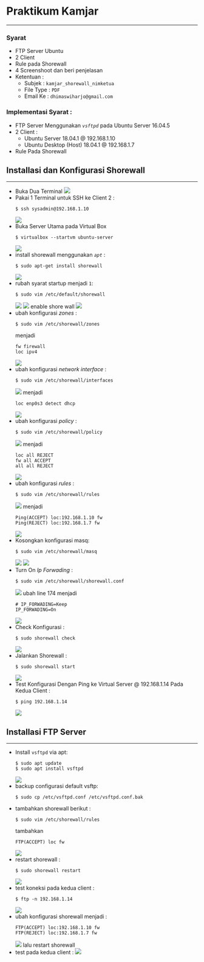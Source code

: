 # Praktikum Kamjar
---
### Syarat

- FTP Server Ubuntu
- 2 Client
- Rule pada Shorewall
- 4 Screenshoot dan beri penjelasan
- Ketentuan :
    - Subjek :
    	`kamjar_shorewall_nimketua`
    - File Type :
    	`PDF`
    - Email Ke :
    	`dhimaswiharjo@gmail.com`

### Implementasi Syarat :
- FTP Server Menggunakan _`vsftpd`_ pada Ubuntu Server 16.04.5
- 2 Client :
	- Ubuntu Server 18.04.1 @ 192.168.1.10
	- Ubuntu Desktop (Host) 18.04.1 @ 192.168.1.7
- Rule Pada Shorewall

## Installasi dan Konfigurasi Shorewall
---
- Buka Dua Terminal
  ![](https://raw.githubusercontent.com/wowotek/Kuliah/master/Semester%204/Kamjar/Tugas%20Praktikum%201/Installasi/1.png)
- Pakai 1 Terminal untuk SSH ke Client 2 :
  ```
  $ ssh sysadmin@192.168.1.10
  ```
  ![](https://raw.githubusercontent.com/wowotek/Kuliah/master/Semester%204/Kamjar/Tugas%20Praktikum%201/Installasi/2.png)
- Buka Server Utama pada Virtual Box
  ```
  $ virtualbox --startvm ubuntu-server
  ```
  ![](https://raw.githubusercontent.com/wowotek/Kuliah/master/Semester%204/Kamjar/Tugas%20Praktikum%201/Installasi/3.png)
- install shorewall menggunakan _`apt`_ :
  ```
  $ sudo apt-get install shorewall
  ```
  ![](https://raw.githubusercontent.com/wowotek/Kuliah/master/Semester%204/Kamjar/Tugas%20Praktikum%201/Installasi/4.png)
- rubah syarat startup menjadi `1`:
  ```
  $ sudo vim /etc/default/shorewall
  ```
  ![](https://raw.githubusercontent.com/wowotek/Kuliah/master/Semester%204/Kamjar/Tugas%20Praktikum%201/Installasi/5.png)
  ![](https://raw.githubusercontent.com/wowotek/Kuliah/master/Semester%204/Kamjar/Tugas%20Praktikum%201/Installasi/6.png)
  enable shore wall
  ![](https://raw.githubusercontent.com/wowotek/Kuliah/master/Semester%204/Kamjar/Tugas%20Praktikum%201/Installasi/7.png)
- ubah konfigurasi _zones_ :
  ```
  $ sudo vim /etc/shorewall/zones
  ```
  menjadi
  ```
  fw firewall
  loc ipv4
  ```
  ![](https://raw.githubusercontent.com/wowotek/Kuliah/master/Semester%204/Kamjar/Tugas%20Praktikum%201/Installasi/8.png)
- ubah konfigurasi _network interface_ :
  ```
  $ sudo vim /etc/shorewall/interfaces
  ```
  ![](https://raw.githubusercontent.com/wowotek/Kuliah/master/Semester%204/Kamjar/Tugas%20Praktikum%201/Installasi/9.png)
  menjadi
  ```
  loc enp0s3 detect dhcp
  ```
  ![](https://raw.githubusercontent.com/wowotek/Kuliah/master/Semester%204/Kamjar/Tugas%20Praktikum%201/Installasi/10.png)
- ubah konfigurasi _policy_ :
  ```
  $ sudo vim /etc/shorewall/policy
  ```
  ![](https://raw.githubusercontent.com/wowotek/Kuliah/master/Semester%204/Kamjar/Tugas%20Praktikum%201/Installasi/11.png)
  menjadi
  ```
  loc all REJECT
  fw all ACCEPT
  all all REJECT
  ```
  ![](https://raw.githubusercontent.com/wowotek/Kuliah/master/Semester%204/Kamjar/Tugas%20Praktikum%201/Installasi/12.png)
- ubah konfigurasi _rules_ :
  ```
  $ sudo vim /etc/shorewall/rules
  ```
  ![](https://raw.githubusercontent.com/wowotek/Kuliah/master/Semester%204/Kamjar/Tugas%20Praktikum%201/Installasi/13.png)
  menjadi
  ```
  Ping(ACCEPT) loc:192.168.1.10 fw
  Ping(REJECT) loc:192.168.1.7 fw
  ```
  ![](https://raw.githubusercontent.com/wowotek/Kuliah/master/Semester%204/Kamjar/Tugas%20Praktikum%201/Installasi/14.png)
- Kosongkan konfigurasi masq:
  ```
  $ sudo vim /etc/shorewall/masq
  ```
  ![](https://raw.githubusercontent.com/wowotek/Kuliah/master/Semester%204/Kamjar/Tugas%20Praktikum%201/Installasi/15.png)
  ![](https://raw.githubusercontent.com/wowotek/Kuliah/master/Semester%204/Kamjar/Tugas%20Praktikum%201/Installasi/16.png)
- Turn On _Ip Forwading_ :
  ```
  $ sudo vim /etc/shorewall/shorewall.conf
  ```
  ![](https://raw.githubusercontent.com/wowotek/Kuliah/master/Semester%204/Kamjar/Tugas%20Praktikum%201/Installasi/17.png)
  ubah line 174 menjadi
  ```
  # IP_FORWADING=Keep
  IP_FORWADING=On
  ```
  ![](https://raw.githubusercontent.com/wowotek/Kuliah/master/Semester%204/Kamjar/Tugas%20Praktikum%201/Installasi/18.png)
- Check Konfigurasi :
  ```
  $ sudo shorewall check
  ```
  ![](https://raw.githubusercontent.com/wowotek/Kuliah/master/Semester%204/Kamjar/Tugas%20Praktikum%201/Installasi/19.png)
- Jalankan Shorewall :
  ```
  $ sudo shorewall start
  ```
  ![](https://raw.githubusercontent.com/wowotek/Kuliah/master/Semester%204/Kamjar/Tugas%20Praktikum%201/Installasi/20.png)
- Test Konfigurasi Dengan Ping ke Virtual Server @ 192.168.1.14 Pada Kedua Client :
  ```
  $ ping 192.168.1.14
  ```
  ![](https://raw.githubusercontent.com/wowotek/Kuliah/master/Semester%204/Kamjar/Tugas%20Praktikum%201/Installasi/21.png)

## Installasi FTP Server
---
- Install `vsftpd` via apt:
  ```
  $ sudo apt update
  $ sudo apt install vsftpd
  ```
  ![](https://raw.githubusercontent.com/wowotek/Kuliah/master/Semester%204/Kamjar/Tugas%20Praktikum%201/Konfigurasi/1.png)
- backup configurasi default vsftp:
  ```
  $ sudo cp /etc/vsftpd.conf /etc/vsftpd.conf.bak
  ```
- tambahkan shorewall berikut :
  ```
  $ sudo vim /etc/shorewall/rules
  ```
  tambahkan
  ```
  FTP(ACCEPT) loc fw
  ```
  ![](https://raw.githubusercontent.com/wowotek/Kuliah/master/Semester%204/Kamjar/Tugas%20Praktikum%201/Konfigurasi/2.png)
- restart shorewall :
  ```
  $ sudo shorewall restart
  ```
  ![](https://raw.githubusercontent.com/wowotek/Kuliah/master/Semester%204/Kamjar/Tugas%20Praktikum%201/Konfigurasi/3.png)
- test koneksi pada kedua client :
  ```
  $ ftp -n 192.168.1.14
  ```
  ![](https://raw.githubusercontent.com/wowotek/Kuliah/master/Semester%204/Kamjar/Tugas%20Praktikum%201/Konfigurasi/4.png)
- ubah konfigurasi shorewall menjadi :
  ```
  FTP(ACCEPT) loc:192.168.1.10 fw
  FTP(REJECT) loc:192.168.1.7 fw
  ```
  ![](https://raw.githubusercontent.com/wowotek/Kuliah/master/Semester%204/Kamjar/Tugas%20Praktikum%201/Konfigurasi/5.png)
  lalu restart shorewall
- test pada kedua client :
  ![](https://raw.githubusercontent.com/wowotek/Kuliah/master/Semester%204/Kamjar/Tugas%20Praktikum%201/Konfigurasi/FINAL.png)
